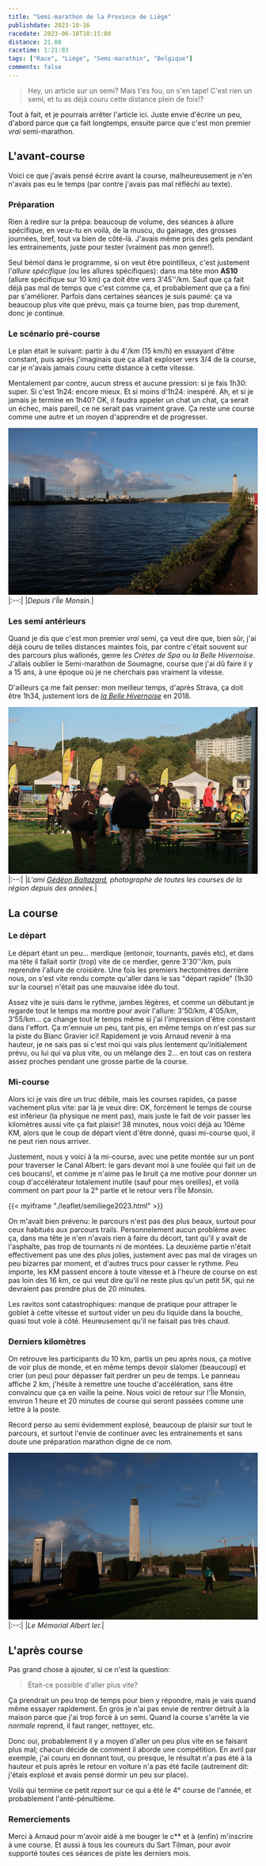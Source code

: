 ```yaml
---
title: "Semi-marathon de la Province de Liège"
publishdate: 2023-10-16
racedate: 2023-06-18T10:15:00
distance: 21.00
racetime: 1:21:03
tags: ["Race", "Liège", "Semi-marathin", "Belgique"]
comments: false
---
```


> Hey, un article sur un semi? Mais t'es fou, on s'en tape! C'est rien un semi, et tu as déjà couru cette distance plein de fois!?

Tout à fait, et je pourrais arrêter l'article ici. Juste envie d'écrire un peu, d'abord parce que ça fait longtemps, ensuite parce que c'est mon premier _vrai_ semi-marathon. 

## L'avant-course

Voici ce que j'avais pensé écrire avant la course, malheureusement je n'en n'avais pas eu le temps (par contre j'avais pas mal réfléchi au texte). 

### Préparation

Rien à redire sur la prépa: beaucoup de volume, des séances à allure spécifique, en veux-tu en voilà, de la muscu, du gainage, des grosses journées, bref, tout va bien de côté-là. J'avais même pris des gels pendant les entrainements, juste pour tester (vraiment pas mon genre!).

Seul bémol dans le programme, si on veut être pointilleux, c'est justement l'_allure spécifique_ (ou les allures spécifiques): dans ma tête mon **AS10** (allure spécifique sur 10 km) ça doit être vers 3'45''/km. Sauf que ça fait déjà pas mal de temps que c'est comme ça, et probablement que ça a fini par s'améliorer. Parfois dans certaines séances je suis paumé: ça va beaucoup plus vite que prévu, mais ça tourne bien, pas trop durement, donc je continue. 

### Le scénario pré-course

Le plan était le suivant: partir à du 4'/km (15 km/h) en essayant d'être constant, puis après j'imaginais que ça allait exploser vers 3/4 de la course, car je n'avais jamais couru cette distance à cette vitesse.

Mentalement par contre, aucun stress et aucune pression: si je fais 1h30: super. Si c'est 1h24: encore mieux. Et si moins d'1h24: inespéré. Ah, et si je jamais je termine en 1h40? OK, il faudra appeler un chat un chat, ça serait un échec, mais pareil, ce ne serait pas vraiment grave. Ça reste une course comme une autre et un moyen d'apprendre et de progresser.

![Île Monsin](./images/semiliege01.JPG)
|:--:|
|_Depuis l'Île Monsin._|

### Les semi antérieurs

Quand je dis que c'est mon premier _vrai_ semi, ça veut dire que, bien sûr, j'ai déjà couru de telles distances maintes fois, par contre c'était souvent sur des parcours plus wallonés, genre _les Crètes de Spa_ ou _la Belle Hivernoise_. J'allais oublier le Semi-marathon de Soumagne, course que j'ai dû faire il y a 15 ans, à une époque où je ne cherchais pas vraiment la vitesse.

D'ailleurs ça me fait penser: mon meilleur temps, d'après Strava, ça doit être 1h34, justement lors de [_la Belle Hivernoise_](https://www.strava.com/activities/2936140059) en 2018. 

![Gédéon](./images/semiliege02.JPG)
|:--:|
|_L'ami [Gédéon Baltazard](http://www.gedeonbaltazard.be/), photographe de toutes les courses de la région depuis des années._|


## La course

### Le départ

Le départ étant un peu... merdique (entonoir, tournants, pavés etc), et dans ma tête il fallait sortir (trop) vite de ce merdier, genre 3'30''/km, puis reprendre l'allure de croisière. Une fois les premiers hectomètres derrière nous, on s'est vite rendu compte qu'aller dans le sas "départ rapide" (1h30 sur la course) n'était pas une mauvaise idée du tout.

Assez vite je suis dans le rythme, jambes légères, et comme un débutant je regarde tout le temps ma montre pour avoir l'allure: 3'50/km, 4'05/km, 3'55/km... ça change tout le temps même si j'ai l'impression d'être constant dans l'effort. Ça m'ennuie un peu, tant pis, en même temps on n'est pas sur la piste du Blanc Gravier ici! Rapidement je vois Arnaud revenir à ma hauteur, je ne sais pas si c'est moi qui vais plus lentement qu'initialement prévu, ou lui qui va plus vite, ou un mélange des 2... en tout cas on restera assez proches pendant une grosse partie de la course.

### Mi-course
Alors ici je vais dire un truc débile, mais les courses rapides, ça passe vachement plus vite: par là je veux dire: OK, forcément le temps de course est inférieur (la physique ne ment pas), mais juste le fait de voir passer les kilomètres aussi vite ça fait plaisir! 38 minutes, nous voici déjà au 10ème KM, alors que le coup de départ vient d'être donné, quasi mi-course quoi, il ne peut rien nous arriver.

Justement, nous y voici à la mi-course, avec une petite montée sur un pont pour traverser le Canal Albert: le gars devant moi à une foulée qui fait un de ces boucans!, et comme je n'aime pas le bruit ça me motive pour donner un coup d'accélérateur totalement inutile (sauf pour mes oreilles), et voilà comment on part pour la 2° partie et le retour vers l'Île Monsin.

{{< myiframe "./leaflet/semiliege2023.html" >}}

On m'avait bien prévenu: le parcours n'est pas des plus beaux, surtout pour ceux habitués aux parcours trails. Personnelement aucun problème avec ça, dans ma tête je n'en n'avais rien à faire du décort, tant qu'il y avait de l'asphalte, pas trop de tournants ni de montées. La deuxième partie n'était effectivement pas une des plus jolies, justement avec pas mal de virages un peu bizarres par moment, et d'autres trucs pour casser le rythme. Peu importe, les KM passent encore à toute vitesse et à l'heure de course on est pas loin des 16 km, ce qui veut dire qu'il ne reste plus qu'un petit 5K, qui ne devraient pas prendre plus de 20 minutes. 

Les ravitos sont catastrophiques: manque de pratique pour attraper le goblet à cette vitesse et surtout vider un peu du liquide dans la bouche, quasi tout vole à côté. Heureusement qu'il ne faisait pas très chaud.

### Derniers kilomètres

On retrouve les participants du 10 km, partis un peu après nous, ça motive de voir plus de monde, et en même temps devoir slalomer (beaucoup) et crier (un peu) pour dépasser fait perdrer un peu de temps. Le panneau affiche 2 km, j'hésite à remettre une touche d'accélération, sans être convaincu que ça en vaille la peine. Nous voici de retour sur l'Île Monsin, environ 1 heure et 20 minutes de course qui seront passées comme une lettre à la poste.

Record perso au semi évidemment explosé, beaucoup de plaisir sur tout le parcours, et surtout l'envie de continuer avec les entrainements et sans doute une préparation marathon digne de ce nom.

![Mémorial Albert Ier](./images/semiliege03.JPG)
|:--:|
|_Le Mémorial Albert Ier._|

## L'après course

Pas grand chose à ajouter, si ce n'est la question: 
> Était-ce possible d'aller plus vite?

Ça prendrait un peu trop de temps pour bien y répondre, mais je vais quand même essayer rapidement. En gros je n'ai pas envie de rentrer détruit à la maison parce que j'ai trop forcé à un semi. Quand la course s'arrête la vie _normale_ reprend, il faut ranger, nettoyer, etc.

Donc oui, probablement il y a moyen d'aller un peu plus vite en se faisant plus mal; chacun décide de comment il aborde une compétition. En avril par exemple, j'ai couru en donnant tout, ou presque, le résultat n'a pas été à la hauteur et puis après le retour en voiture n'a pas été facile (autrement dit: j'étais explosé et avais pensé dormir un peu sur place).

Voilà qui termine ce petit _report_ sur ce qui a été le 4° course de l'année, et probablement l'anté-pénultième.

### Remerciements

Merci à Arnaud pour m'avoir aidé à me bouger le c** et à (enfin) m'inscrire à une course. Et aussi à tous les coureurs du Sart Tilman, pour avoir supporté toutes ces séances de piste les derniers mois.



